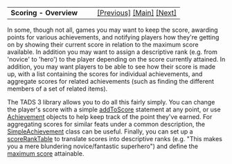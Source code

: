 <table width="100%" data-border="0" data-cellspacing="0"
data-cellpadding="3" data-bgcolor="#C0C0C0">
<colgroup>
<col style="width: 50%" />
<col style="width: 50%" />
</colgroup>
<tbody>
<tr>
<td style="text-align: left;"><strong>Scoring - Overview<br />
</strong></td>
<td style="text-align: right;"><a
href="defaultconsulttopic.htm">[Previous]</a> <a
href="generalintroduction.htm">[Main]</a> <a
href="addtoscore.htm">[Next]</a></td>
</tr>
</tbody>
</table>

  
In some, though not all, games you may want to keep the score, awarding
points for various achievements, and notifying players how they're
getting on by showing their current score in relation to the maximum
score available. In addition you may want to assign a descriptive rank
(e.g. from 'novice' to 'hero') to the player depending on the score
currently attained. In addition, you may want players to be able to see
how their score is made up, with a list containing the scores for
individual achievements, and aggregate scores for related achievements
(such as finding the different members of a set of related items).  
  
The TADS 3 library allows you to do all this fairly simply. You can
change the player's score with a simple [addToScore](addtoscore.htm)
statement at any point, or use [Achievement](achievement.htm) objects to
help keep track of the point they've earned. For aggregating scores for
similar feats under a common description, the
[SimpleAchievement](simpleachievement.htm) class can be useful. Finally,
you can set up a [scoreRankTable](scoreranktable.htm) to translate
scores into descriptive ranks (e.g. "This makes you a mere blundering
novice/fantastic superhero") and define the [maximum
score](maxscore.htm) attainable.  
  
  
